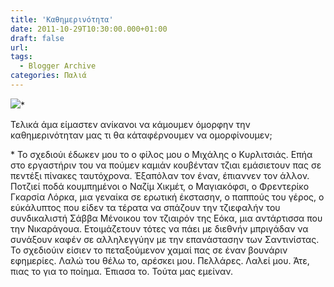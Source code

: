 ```yaml
---
title: 'Καθημερινότητα'
date: 2011-10-29T10:30:00.000+01:00
draft: false
url: 
tags:
  - Blogger Archive
categories: Παλιά
---
```


  
  

[![](https://blogger.googleusercontent.com/img/b/R29vZ2xl/AVvXsEjIjvubo9dUb1FwKcIAf0wWC-zXx1ZEEN1gd8nOPQ4B-e2Hm4UETAcBfwNnr_tjYP55GpNWYLoFr-DZvCdlcGxFGZp7aMMw-Oj1nTc8Pto-oWMNoALLkJi3P9yKF5keufZE_1nvfEOqgv4/s320/DSCN5358.JPG)](https://blogger.googleusercontent.com/img/b/R29vZ2xl/AVvXsEjIjvubo9dUb1FwKcIAf0wWC-zXx1ZEEN1gd8nOPQ4B-e2Hm4UETAcBfwNnr_tjYP55GpNWYLoFr-DZvCdlcGxFGZp7aMMw-Oj1nTc8Pto-oWMNoALLkJi3P9yKF5keufZE_1nvfEOqgv4/s1600/DSCN5358.JPG)\*

  

Τελικά άμα είμαστεν ανίκανοι να κάμουμεν όμορφην την καθημερινότηταν μας τι θα κάταφέρνουμεν να ομορφίνουμεν;

  

  

\* Το σχεδιούι έδωκεν μου το ο φίλος μου ο Μιχάλης ο Κυρλιτσιάς. Επήα στο εργαστήριν του να πούμεν καμιάν κουβένταν τζιαι εμάσιετουν πας σε πεντέξι πίνακες ταυτόχρονα. Έξαπόλαν τον έναν, έπιαννεν τον άλλον. Ποτζιεί ποδά κουμπημένοι ο Ναζίμ Χικμέτ, ο Μαγιακόφσι, ο Φρεντερίκο Γκαρσία Λόρκα, μια γεναίκα σε ερωτική έκστασην, ο παππούς του γέρος, ο εύκάλυπτος που είδεν τα τέρατα να σπάζουν την τζιεφαλήν του συνδικαλιστή Σάββα Μένοικου τον τζιαιρόν της Εόκα, μια αντάρτισσα που την Νικαράγουα. Ετοιμάζετουν τότες να πάει με διεθνήν μπριγάδαν να συνάξουν καφέν σε αλληλεγγύην με την επανάστασην των Σαντινίστας. Το σχεδιούιν είσιεν το πεταξούμενον χαμαί πας σε έναν βουνάριν εφημερίες. Λαλώ του θέλω το, αρέσκει μου. Πελλάρες. Λαλεί μου. Άτε, πιας το για το ποίημα. Έπιασα το. Τούτα μας εμείναν.
